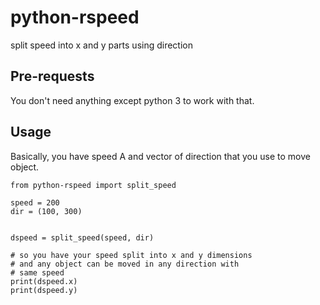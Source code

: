 # python-rspeed
split speed into x and y parts using direction

## Pre-requests
You don't need anything except python 3 to work with that.

## Usage
Basically, you have speed A and vector of direction that you use to move object.
```
from python-rspeed import split_speed

speed = 200
dir = (100, 300)


dspeed = split_speed(speed, dir)

# so you have your speed split into x and y dimensions
# and any object can be moved in any direction with 
# same speed
print(dspeed.x)
print(dspeed.y)
```